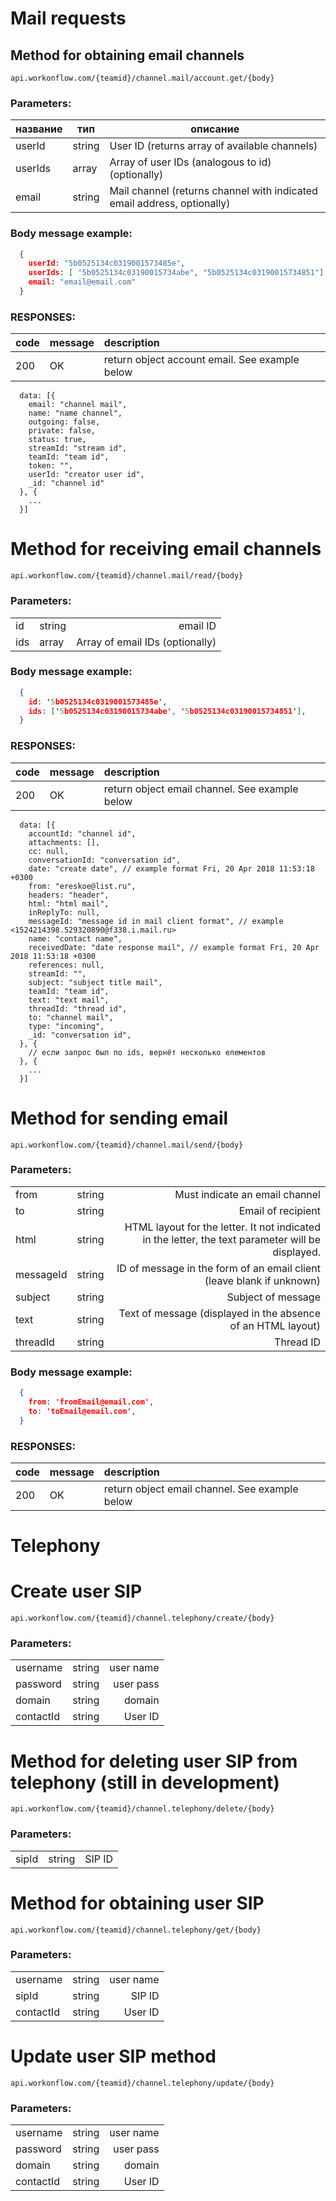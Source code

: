 # Mail requests

## Method for obtaining email channels
```api.workonflow.com/{teamid}/channel.mail/account.get/{body}```

### Parameters:
| название      |тип            | описание                       |
| ------------- |---------------| ----------------------|
| userId        | string        | User ID (returns array of available channels) |
| userIds       | array         | Array of user IDs (analogous to id) (optionally)  |
| email         | string        | Mail channel (returns channel with indicated email address, optionally) |

### Body message example:
```json
  {
    userId: "5b0525134c0319001573485e",
    userIds: [ "5b0525134c03190015734abe", "5b0525134c03190015734851"],
    email: "email@email.com"
  }
```

### RESPONSES:
| code        | message | description|
|:------------- |:---------------|:----------------------|
| 200          | OK        |  return object account email. See example below|

```
  data: [{
    email: "channel mail",
    name: "name channel",
    outgoing: false,
    private: false,
    status: true,
    streamId: "stream id",
    teamId: "team id",
    token: "",
    userId: "creator user id",
    _id: "channel id"
  }, {
    ...
  }]
```


# Method for receiving email channels
```api.workonflow.com/{teamid}/channel.mail/read/{body}```

### Parameters:
|               |               |                       |
| ------------- |---------------| ----------------------:|
| id        | string        | email ID |
| ids       | array         | Array of email IDs (optionally)  |

### Body message example:
```json
  {
    id: '5b0525134c0319001573485e',
    ids: ['5b0525134c03190015734abe', '5b0525134c03190015734851'],
  }
```

### RESPONSES:
| code        | message | description|
|:------------- |:---------------|:----------------------|
| 200          | OK        |  return object email channel. See example below|

```
  data: [{
    accountId: "channel id",
    attachments: [],
    cc: null,
    conversationId: "conversation id",
    date: "create date", // example format Fri, 20 Apr 2018 11:53:18 +0300
    from: "ereskoe@list.ru",
    headers: "header",
    html: "html mail",
    inReplyTo: null,
    messageId: "message id in mail client format", // example <1524214398.529320890@f338.i.mail.ru>
    name: "contact name",
    receivedDate: "date response mail", // example format Fri, 20 Apr 2018 11:53:18 +0300
    references: null,
    streamId: "",
    subject: "subject title mail",
    teamId: "team id",
    text: "text mail",
    threadId: "thread id",
    to: "channel mail",
    type: "incoming",
    _id: "conversation id",
  }, {
    // если запрос был по ids, вернёт несколько елементов
  }, {
    ...
  }]
```


# Method for sending email
```api.workonflow.com/{teamid}/channel.mail/send/{body}```

### Parameters:
|               |               |                       |
| ------------- |---------------| ----------------------:|
| from        | string        | Must indicate an email channel |
| to          | string        | Email of recipient  |
| html       | string         | HTML layout for the letter. It not indicated in the letter, the text parameter will be displayed.  |
| messageId     | string        | ID of message in the form of an email client (leave blank if unknown) |
| subject       | string        | Subject of message |
| text          | string        | Text of message (displayed in the absence of an HTML layout)  |
| threadId      | string        | Thread ID |

### Body message example:
```json
  {
    from: 'fromEmail@email.com',
    to: 'toEmail@email.com',
  }
```

### RESPONSES:
| code        | message | description|
|:------------- |:---------------|:----------------------|
| 200          | OK        |  return object email channel. See example below|


# Telephony

# Create user SIP
```api.workonflow.com/{teamid}/channel.telephony/create/{body}```

### Parameters:
|               |               |                       |
| ------------- |---------------| ----------------------:|
| username        | string        | user name |
| password          | string        | user pass  |
| domain          | string        | domain  |
| contactId          | string        | User ID  |


# Method for deleting user SIP from telephony (still in development)
```api.workonflow.com/{teamid}/channel.telephony/delete/{body}```

### Parameters:
|               |               |                       |
| ------------- |---------------| ----------------------:|
| sipId        | string        | SIP ID |


# Method for obtaining user SIP
```api.workonflow.com/{teamid}/channel.telephony/get/{body}```

### Parameters:
|               |               |                       |
| ------------- |---------------| ----------------------:|
| username        | string        | user name |
| sipId          | string        | SIP ID  |
| contactId          | string        | User ID  |


# Update user SIP method
```api.workonflow.com/{teamid}/channel.telephony/update/{body}```

### Parameters:
|               |               |                       |
| ------------- |---------------| ----------------------:|
| username        | string        | user name |
| password          | string        | user pass  |
| domain          | string        | domain  |
| contactId          | string        | User ID  |
